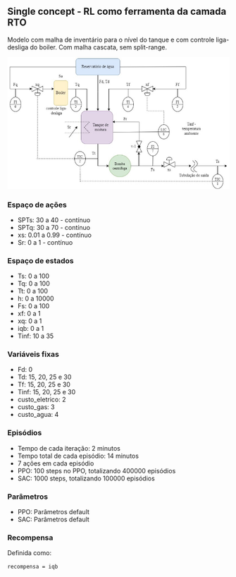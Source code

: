 ## Single concept - RL como ferramenta da camada RTO

Modelo com malha de inventário para o nível do tanque e com controle liga-desliga do boiler. Com malha cascata, sem split-range.

![image](https://github.com/mpaulazamin/tcc-final-models/blob/single_concept_camada_rto_iqb_sem_split_range/imagens_Tinf25/chuveiro_controle_t4a_sem_split.jpg)

### Espaço de ações

- SPTs: 30 a 40 - contínuo
- SPTq: 30 a 70 - contínuo
- xs: 0.01 a 0.99 - contínuo
- Sr: 0 a 1 - contínuo

### Espaço de estados

- Ts: 0 a 100
- Tq: 0 a 100
- Tt: 0 a 100
- h: 0 a 10000
- Fs: 0 a 100
- xf: 0 a 1
- xq: 0 a 1
- iqb: 0 a 1
- Tinf: 10 a 35

### Variáveis fixas

- Fd: 0
- Td: 15, 20, 25 e 30
- Tf: 15, 20, 25 e 30
- Tinf: 15, 20, 25 e 30
- custo_eletrico: 2
- custo_gas: 3
- custo_agua: 4

### Episódios

- Tempo de cada iteração: 2 minutos
- Tempo total de cada episódio: 14 minutos
- 7 ações em cada episódio
- PPO: 100 steps no PPO, totalizando 400000 episódios
- SAC: 1000 steps, totalizando 100000 episódios

### Parâmetros

- PPO: Parâmetros default 
- SAC: Parâmetros default 

### Recompensa

Definida como:

```bash
recompensa = iqb
```